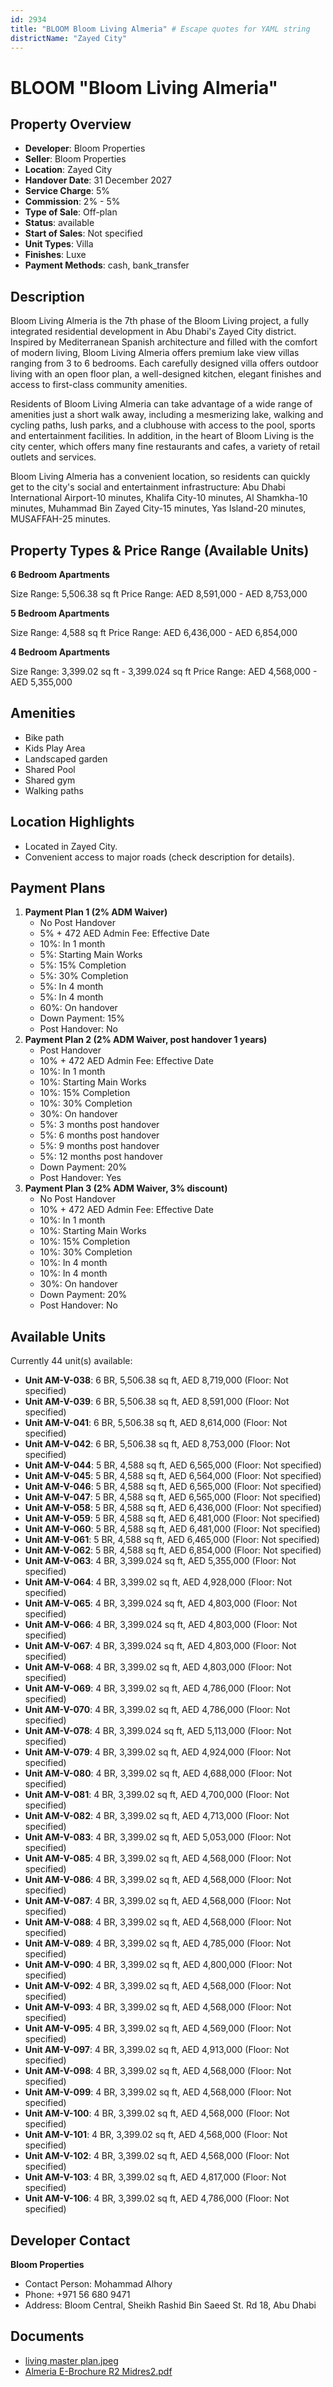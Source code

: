 ```yaml
---
id: 2934
title: "BLOOM Bloom Living Almeria" # Escape quotes for YAML string
districtName: "Zayed City"
---
```


# BLOOM "Bloom Living Almeria"

## Property Overview
- **Developer**: Bloom Properties
- **Seller**: Bloom Properties
- **Location**: Zayed City
- **Handover Date**: 31 December 2027
- **Service Charge**: 5%
- **Commission**: 2% - 5%
- **Type of Sale**: Off-plan
- **Status**: available
- **Start of Sales**: Not specified
- **Unit Types**: Villa
- **Finishes**: Luxe
- **Payment Methods**: cash, bank_transfer

## Description
Bloom Living Almeria is the 7th phase of the Bloom Living project, a fully integrated residential development in Abu Dhabi's Zayed City district. Inspired by Mediterranean Spanish architecture and filled with the comfort of modern living, Bloom Living Almeria offers premium lake view villas ranging from 3 to 6 bedrooms. Each carefully designed villa offers outdoor living with an open floor plan, a well-designed kitchen, elegant finishes and access to first-class community amenities.

Residents of Bloom Living Almeria can take advantage of a wide range of amenities just a short walk away, including a mesmerizing lake, walking and cycling paths, lush parks, and a clubhouse with access to the pool, sports and entertainment facilities. In addition, in the heart of Bloom Living is the city center, which offers many fine restaurants and cafes, a variety of retail outlets and services.

Bloom Living Almeria has a convenient location, so residents can quickly get to the city's social and entertainment infrastructure: Abu Dhabi International Airport-10 minutes, Khalifa City-10 minutes, Al Shamkha-10 minutes, Muhammad Bin Zayed City-15 minutes, Yas Island-20 minutes, MUSAFFAH-25 minutes.

## Property Types & Price Range (Available Units)
**6 Bedroom Apartments**

Size Range: 5,506.38 sq ft
Price Range: AED 8,591,000 - AED 8,753,000

**5 Bedroom Apartments**

Size Range: 4,588 sq ft
Price Range: AED 6,436,000 - AED 6,854,000

**4 Bedroom Apartments**

Size Range: 3,399.02 sq ft - 3,399.024 sq ft
Price Range: AED 4,568,000 - AED 5,355,000

## Amenities
- Bike path
- Kids Play Area
- Landscaped garden
- Shared Pool
- Shared gym
- Walking paths

## Location Highlights
- Located in Zayed City.
- Convenient access to major roads (check description for details).

## Payment Plans
1. **Payment Plan 1 (2% ADM Waiver)**
   - No Post Handover
   - 5% + 472 AED Admin Fee: Effective Date
   - 10%: In 1 month
   - 5%: Starting Main Works
   - 5%: 15% Completion
   - 5%: 30% Completion
   - 5%: In 4 month
   - 5%: In 4 month
   - 60%: On handover
   - Down Payment: 15%
   - Post Handover: No
2. **Payment Plan 2 (2% ADM Waiver, post handover 1 years)**
   - Post Handover
   - 10% + 472 AED Admin Fee: Effective Date
   - 10%: In 1 month
   - 10%: Starting Main Works
   - 10%: 15% Completion
   - 10%: 30% Completion
   - 30%: On handover
   - 5%: 3 months post handover
   - 5%: 6 months post handover
   - 5%: 9 months post handover
   - 5%: 12 months post handover
   - Down Payment: 20%
   - Post Handover: Yes
3. **Payment Plan 3 (2% ADM Waiver, 3% discount)**
   - No Post Handover
   - 10% + 472 AED Admin Fee: Effective Date
   - 10%: In 1 month
   - 10%: Starting Main Works
   - 10%: 15% Completion
   - 10%: 30% Completion
   - 10%: In 4 month
   - 10%: In 4 month
   - 30%: On handover
   - Down Payment: 20%
   - Post Handover: No

## Available Units
Currently 44 unit(s) available:
- **Unit AM-V-038**: 6 BR, 5,506.38 sq ft, AED 8,719,000 (Floor: Not specified)
- **Unit AM-V-039**: 6 BR, 5,506.38 sq ft, AED 8,591,000 (Floor: Not specified)
- **Unit AM-V-041**: 6 BR, 5,506.38 sq ft, AED 8,614,000 (Floor: Not specified)
- **Unit AM-V-042**: 6 BR, 5,506.38 sq ft, AED 8,753,000 (Floor: Not specified)
- **Unit AM-V-044**: 5 BR, 4,588 sq ft, AED 6,565,000 (Floor: Not specified)
- **Unit AM-V-045**: 5 BR, 4,588 sq ft, AED 6,564,000 (Floor: Not specified)
- **Unit AM-V-046**: 5 BR, 4,588 sq ft, AED 6,565,000 (Floor: Not specified)
- **Unit AM-V-047**: 5 BR, 4,588 sq ft, AED 6,565,000 (Floor: Not specified)
- **Unit AM-V-058**: 5 BR, 4,588 sq ft, AED 6,436,000 (Floor: Not specified)
- **Unit AM-V-059**: 5 BR, 4,588 sq ft, AED 6,481,000 (Floor: Not specified)
- **Unit AM-V-060**: 5 BR, 4,588 sq ft, AED 6,481,000 (Floor: Not specified)
- **Unit AM-V-061**: 5 BR, 4,588 sq ft, AED 6,465,000 (Floor: Not specified)
- **Unit AM-V-062**: 5 BR, 4,588 sq ft, AED 6,854,000 (Floor: Not specified)
- **Unit AM-V-063**: 4 BR, 3,399.024 sq ft, AED 5,355,000 (Floor: Not specified)
- **Unit AM-V-064**: 4 BR, 3,399.02 sq ft, AED 4,928,000 (Floor: Not specified)
- **Unit AM-V-065**: 4 BR, 3,399.024 sq ft, AED 4,803,000 (Floor: Not specified)
- **Unit AM-V-066**: 4 BR, 3,399.024 sq ft, AED 4,803,000 (Floor: Not specified)
- **Unit AM-V-067**: 4 BR, 3,399.024 sq ft, AED 4,803,000 (Floor: Not specified)
- **Unit AM-V-068**: 4 BR, 3,399.02 sq ft, AED 4,803,000 (Floor: Not specified)
- **Unit AM-V-069**: 4 BR, 3,399.02 sq ft, AED 4,786,000 (Floor: Not specified)
- **Unit AM-V-070**: 4 BR, 3,399.02 sq ft, AED 4,786,000 (Floor: Not specified)
- **Unit AM-V-078**: 4 BR, 3,399.024 sq ft, AED 5,113,000 (Floor: Not specified)
- **Unit AM-V-079**: 4 BR, 3,399.02 sq ft, AED 4,924,000 (Floor: Not specified)
- **Unit AM-V-080**: 4 BR, 3,399.02 sq ft, AED 4,688,000 (Floor: Not specified)
- **Unit AM-V-081**: 4 BR, 3,399.02 sq ft, AED 4,700,000 (Floor: Not specified)
- **Unit AM-V-082**: 4 BR, 3,399.02 sq ft, AED 4,713,000 (Floor: Not specified)
- **Unit AM-V-083**: 4 BR, 3,399.02 sq ft, AED 5,053,000 (Floor: Not specified)
- **Unit AM-V-085**: 4 BR, 3,399.02 sq ft, AED 4,568,000 (Floor: Not specified)
- **Unit AM-V-086**: 4 BR, 3,399.02 sq ft, AED 4,568,000 (Floor: Not specified)
- **Unit AM-V-087**: 4 BR, 3,399.02 sq ft, AED 4,568,000 (Floor: Not specified)
- **Unit AM-V-088**: 4 BR, 3,399.02 sq ft, AED 4,568,000 (Floor: Not specified)
- **Unit AM-V-089**: 4 BR, 3,399.02 sq ft, AED 4,785,000 (Floor: Not specified)
- **Unit AM-V-090**: 4 BR, 3,399.02 sq ft, AED 4,800,000 (Floor: Not specified)
- **Unit AM-V-092**: 4 BR, 3,399.02 sq ft, AED 4,568,000 (Floor: Not specified)
- **Unit AM-V-093**: 4 BR, 3,399.02 sq ft, AED 4,568,000 (Floor: Not specified)
- **Unit AM-V-095**: 4 BR, 3,399.02 sq ft, AED 4,569,000 (Floor: Not specified)
- **Unit AM-V-097**: 4 BR, 3,399.02 sq ft, AED 4,913,000 (Floor: Not specified)
- **Unit AM-V-098**: 4 BR, 3,399.02 sq ft, AED 4,568,000 (Floor: Not specified)
- **Unit AM-V-099**: 4 BR, 3,399.02 sq ft, AED 4,568,000 (Floor: Not specified)
- **Unit AM-V-100**: 4 BR, 3,399.02 sq ft, AED 4,568,000 (Floor: Not specified)
- **Unit AM-V-101**: 4 BR, 3,399.02 sq ft, AED 4,568,000 (Floor: Not specified)
- **Unit AM-V-102**: 4 BR, 3,399.02 sq ft, AED 4,568,000 (Floor: Not specified)
- **Unit AM-V-103**: 4 BR, 3,399.02 sq ft, AED 4,817,000 (Floor: Not specified)
- **Unit AM-V-106**: 4 BR, 3,399.02 sq ft, AED 4,786,000 (Floor: Not specified)

## Developer Contact
**Bloom Properties**
- Contact Person: Mohammad Alhory
- Phone: +971 56 680 9471
- Address: Bloom Central, Sheikh Rashid Bin Saeed St. Rd 18, Abu Dhabi

## Documents
- [living master plan.jpeg](https://cdn.geniemap.net/2024/09/03/ZydzHEJAADcIkHNkl5DAjNM88WPVWzHBWCc9AxqF.jpg)
- [Almeria E-Brochure R2 Midres2.pdf](https://cdn.geniemap.net/2024/09/03/c9D1G4AUGI5vWDkXELynRvS0bT5gkVtTirpld9hd.pdf)

